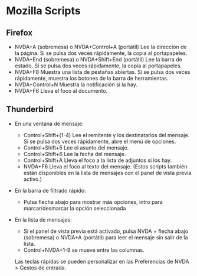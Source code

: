 # Mozilla Scripts   
 
## Firefox   
 
* NVDA+A (sobremesa) o NVDA+Control+A (portátil) Lee la dirección de la página. Si se pulsa dos veces rápidamente, la copia al portapapeles. 
* NVDA+End (sobremesa) o NVDA+Shift+End (portátil) Lee la barra de estado. Si se pulsa dos veces rápidamente, la copia al portapapeles. 
* NVDA+F8 Muestra una lista de pestañas abiertas. Si se pulsa dos veces rápidamente, muestra los botones de la barra de herramientas. 
* NVDA+Control+N Muestra la notificación si la hay.
* NVDA+F6 Lleva el foco al documento.
 
## Thunderbird  
 
* En una ventana de mensaje:
	* Control+Shift+(1-4) Lee el remitente y los destinatarios del mensaje. Si se pulsa dos veces rápidamente, abre el menú de opciones. 
	* Control+Shift+5 Lee el asunto del mensaje. 
	* Control+Shift+6 Lee la fecha del mensaje. 
	* Control+Shift+A Lleva el foco a la lista de adjuntos si los hay.
	* NVDA+F6 Lleva el foco al texto del mensaje.
(Estos scripts también están disponibles en la lista de mensajes con el panel de vista previa activo.)
* En la barra de filtrado rápido:
	* Pulsa flecha abajo para mostrar más opciones, intro para marcar/desmarcar la opción seleccionada
* En la lista de mensajes:
	* Si el panel de vista previa está activado, pulsa NVDA + flecha abajo (sobremesa) o NVDA+A (portátil) para leer el mensaje  sin salir de la lista.
	* Control+NVDA+1-9 se mueve entre las columnas.

	Las teclas rápidas se pueden personalizar en las Preferencias de NVDA > Gestos de entrada.
	
